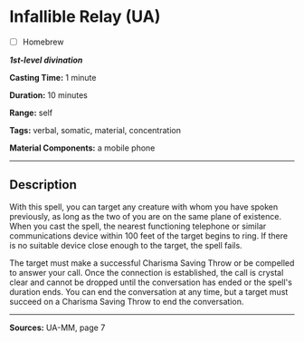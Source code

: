# Infallible Relay (UA)

- [ ] Homebrew

***1st-level divination***

**Casting Time:** 1 minute

**Duration:** 10 minutes

**Range:** self

**Tags:** verbal, somatic, material, concentration

**Material Components:** a mobile phone

---

## Description
With this spell, you can target any creature with whom you have spoken previously, as long as the two of you are on the same plane of existence.
When you cast the spell, the nearest functioning telephone or similar communications device within 100 feet of the target begins to ring.
If there is no suitable device close enough to the target, the spell fails.

The target must make a successful Charisma Saving Throw or be compelled to answer your call.
Once the connection is established, the call is crystal clear and cannot be dropped until the conversation has ended or the spell's duration ends.
You can end the conversation at any time, but a target must succeed on a Charisma Saving Throw to end the conversation.

---

**Sources:** UA-MM, page 7

